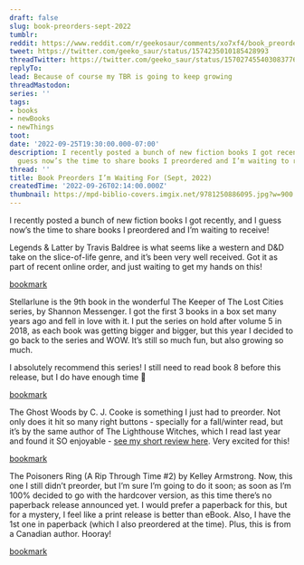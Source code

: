 ```yaml
---
draft: false
slug: book-preorders-sept-2022
tumblr:
reddit: https://www.reddit.com/r/geekosaur/comments/xo7xf4/book_preorders_im_waiting_for_sept_2022/
tweet: https://twitter.com/geeko_saur/status/1574235010185428993
threadTwitter: https://twitter.com/geeko_saur/status/1570274554030837760
replyTo:
lead: Because of course my TBR is going to keep growing
threadMastodon:
series: ''
tags:
- books
- newBooks
- newThings
toot:
date: '2022-09-25T19:30:00.000-07:00'
description: I recently posted a bunch of new fiction books I got recently, and I
  guess now’s the time to share books I preordered and I’m waiting to receive!
thread: ''
title: Book Preorders I’m Waiting For (Sept, 2022)
createdTime: '2022-09-26T02:14:00.000Z'
thumbnail: https://mpd-biblio-covers.imgix.net/9781250886095.jpg?w=900
---
```


I recently posted a bunch of new fiction books I got recently, and I guess now’s the time to share books I preordered and I’m waiting to receive!

Legends & Latter by Travis Baldree is what seems like a western and D&D take on the slice-of-life genre, and it’s been very well received. Got it as part of recent online order, and just waiting to get my hands on this!

[bookmark](https://us.macmillan.com/books/9781250886095/legendslattes)

Stellarlune is the 9th book in the wonderful The Keeper of The Lost Cities series, by Shannon Messenger. I got the first 3 books in a box set many years ago and fell in love with it. I put the series on hold after volume 5 in 2018, as each book was getting bigger and bigger, but this year I decided to go back to the series and WOW. It’s still so much fun, but also growing so much.

I absolutely recommend this series! I still need to read book 8 before this release, but I do have enough time 🙂

[bookmark](https://www.simonandschuster.com/books/Stellarlune/Shannon-Messenger/Keeper-of-the-Lost-Cities/9781534438521)

The Ghost Woods by C. J. Cooke is something I just had to preorder. Not only does it hit so many right buttons - specially for a fall/winter read, but it’s by the same author of The Lighthouse Witches, which I read last year and found it SO enjoyable - [see my short review here](https://geekosaur.com/post/the-lighthouse-witches-book-notes/). Very excited for this!

[bookmark](https://www.harpercollins.ca/9780008515904/the-ghost-woods/)

The Poisoners Ring (A Rip Through Time #2) by Kelley Armstrong. Now, this one I still didn’t preorder, but I’m sure I’m going to do it soon; as soon as I’m 100% decided to go with the hardcover version, as this time there’s no paperback release announced yet. I would prefer a paperback for this, but for a mystery, I feel like a print release is better than eBook. Also, I have the 1st one in paperback (which I also preordered at the time). Plus, this is from a Canadian author. Hooray!

[bookmark](https://us.macmillan.com/books/9781250820037/thepoisonersring)